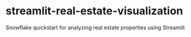 # streamlit-real-estate-visualization
Snowflake quickstart for analyzing real estate properties using Streamlit
